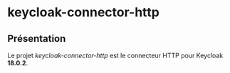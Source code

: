 # keycloak-connector-http

## Présentation
Le projet *keycloak-connector-http* est le connecteur HTTP pour Keycloak **18.0.2**.